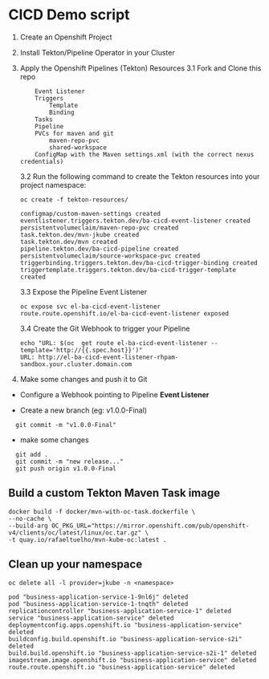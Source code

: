 # CICD Demo script

 1. Create an Openshift Project

 2. Install Tekton/Pipeline Operator in your Cluster

 3. Apply the Openshift Pipelines (Tekton) Resources
    3.1 Fork and Clone this repo

    ```
 		Event Listener
 		Triggers
			Template
			Binding
 		Tasks
 		Pipeline
 		PVCs for maven and git
 			maven-repo-pvc
 			shared-workspace
 		ConfigMap with the Maven settings.xml (with the correct nexus credentials)
    ```

	3.2 Run the following command to create the Tekton resources into your project namespace:
	```
	oc create -f tekton-resources/

	configmap/custom-maven-settings created
	eventlistener.triggers.tekton.dev/ba-cicd-event-listener created
	persistentvolumeclaim/maven-repo-pvc created
	task.tekton.dev/mvn-jkube created
	task.tekton.dev/mvn created
	pipeline.tekton.dev/ba-cicd-pipeline created
	persistentvolumeclaim/source-workspace-pvc created
	triggerbinding.triggers.tekton.dev/ba-cicd-trigger-binding created
	triggertemplate.triggers.tekton.dev/ba-cicd-trigger-template created	
	```

	3.3 Expose the Pipeline Event Listener
	```
	oc expose svc el-ba-cicd-event-listener
	route.route.openshift.io/el-ba-cicd-event-listener exposed	
	```

	3.4 Create the Git Webhook to trigger your Pipeline
	```
	echo "URL: $(oc  get route el-ba-cicd-event-listener --template='http://{{.spec.host}}')"
	URL: http://el-ba-cicd-event-listener-rhpam-sandbox.your.cluster.domain.com
	```

 1. Make some changes and push it to Git  
  * Configure a Webhook pointing to Pipeline **Event Listener**

  * Create a new branch (eg: v1.0.0-Final)
  ```
 	git commit -m "v1.0.0-Final"
  ```

  * make some changes
  ```
 	git add .
 	git commit -m "new release..."
 	git push origin v1.0.0-Final
  ```

## Build a custom Tekton Maven Task image

```
docker build -f docker/mvn-with-oc-task.dockerfile \ 
--no-cache \ 
--build-arg OC_PKG_URL="https://mirror.openshift.com/pub/openshift-v4/clients/oc/latest/linux/oc.tar.gz" \
-t quay.io/rafaeltuelho/mvn-kube-oc:latest .
```

## Clean up your namespace

```
oc delete all -l provider=jkube -n <namespace>

pod "business-application-service-1-9nl6j" deleted
pod "business-application-service-1-tnqth" deleted
replicationcontroller "business-application-service-1" deleted
service "business-application-service" deleted
deploymentconfig.apps.openshift.io "business-application-service" deleted
buildconfig.build.openshift.io "business-application-service-s2i" deleted
build.build.openshift.io "business-application-service-s2i-1" deleted
imagestream.image.openshift.io "business-application-service" deleted
route.route.openshift.io "business-application-service" deleted
```